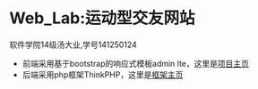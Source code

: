 # Web_Lab:运动型交友网站
软件学院14级汤大业,学号141250124


- 前端采用基于bootstrap的响应式模板admin lte，这里是[项目主页](https://www.almsaeedstudio.com/)
- 后端采用php框架ThinkPHP，这里是[框架主页](http://www.thinkphp.cn/)

